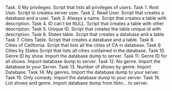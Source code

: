 Task. 0 My privileges.
Script that lists all privileges of users.
Task 1. Root User.
Script to createa server user.
Task 2. Read User.
Script that creates a database and a user.
Task 3. Always a name.
Script that creates a table with description.
Task 4. ID can't be NULL.
Script that creates a table with other description.
Task 5. Unique ID.
Script that creates the table unique id with description.
Task 6. States table.
Script that creates a database and a table
Task 7. Cities Table.
Script that creates a database and a table.
Task 8. Cities of California.
Script that lists all the cities of CA in database.
Task 9. Cities by States
Script that lists all cities contained in the database.
Task 10. Genre ID by show.
Import the database dump to server.
Task 11. Genre ID for all shows.
Import database dump to server.
Task 12. No genre.
Import the database to your Server.
Task 13. Number of shows by genre.
Import Database.
Task 14. My genres.
Import the database dump to your server.
Task 15. Only comedy.
Import the database dump to your server.
Task 16. List shows and genre.
Import database dump from hbtn... to server.